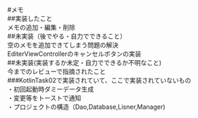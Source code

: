 #メモ  
##実装したこと  
メモの追加・編集・削除  
##未実装（後でやる・自力でできること）  
空のメモを追加できてしまう問題の解決  
EditerViewControllerのキャンセルボタンの実装  
##未実装(実装するか未定・自力でできるか不明なこと)  
今までのレビューで指摘されたこと  
###KotlinTask02で実装されていて、ここで実装されていないもの  
・初回起動時ダミーデータ生成  
・変更等をトーストで通知  
・プロジェクトの構造（Dao,Database,Lisner,Manager)  


